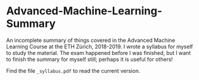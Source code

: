 # Advanced-Machine-Learning-Summary
An incomplete summary of things covered in the Advanced Machine Learning Course at the ETH Zürich, 2018-2019. I wrote a syllabus for myself to study the material. The exam happened before I was finished, but I want to finish the summary for myself still; perhaps it is useful for others!

Find the file `_syllabus.pdf` to read the current version.
